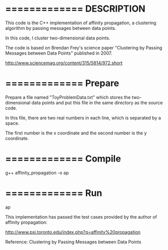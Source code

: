 =============
 DESCRIPTION
=============

This code is the C++ implementation of affinity propagation, a clustering algorithm by passing messages between data points.

In this code, I cluster two-dimensional data points. 
 
The code is based on Brendan Frey's science paper "Clustering by Passing Messages between Data Points" published in 2007.

http://www.sciencemag.org/content/315/5814/972.short

=============
 Prepare
============= 

Prepare a file named "ToyProblemData.txt" which stores the two-dimensional data points and put this file in the same directory as the source code. 

In this file, there are two real numbers in each line, which is separated by a space. 

The first number is the x coordinate and the second number is the y coordinate.
 
=============
 Compile
=============

g++ affinity_propagation -o ap


=============
 Run
=============

ap



This implementation has passed the test cases provided by the author of affinity propagation:

http://www.psi.toronto.edu/index.php?q=affinity%20propagation

 
Reference: Clustering by Passing Messages between Data Points